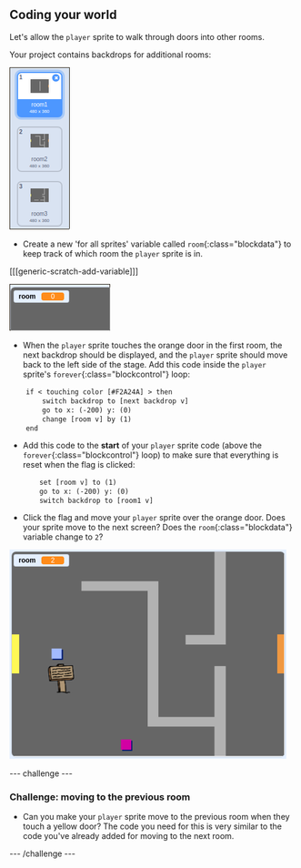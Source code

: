 ## Coding your world

Let's allow the `player` sprite to walk through doors into other rooms.

Your project contains backdrops for additional rooms:

![screenshot](images/world-backdrops.png)

+ Create a new 'for all sprites' variable called `room`{:class="blockdata"} to keep track of which room the `player` sprite is in.

[[[generic-scratch-add-variable]]]

![screenshot](images/world-room.png)

+ When the `player` sprite touches the orange door in the first room, the next backdrop should be displayed, and the `player` sprite should move back to the left side of the stage. Add this code inside the `player` sprite's `forever`{:class="blockcontrol"} loop:

```blocks
    if < touching color [#F2A24A] > then
        switch backdrop to [next backdrop v]
        go to x: (-200) y: (0)
        change [room v] by (1)
    end
```

+ Add this code to the **start** of your `player` sprite code (above the `forever`{:class="blockcontrol"} loop) to make sure that everything is reset when the flag is clicked:
    
    ```blocks
        set [room v] to (1)
        go to x: (-200) y: (0)
        switch backdrop to [room1 v]
    ```

+ Click the flag and move your `player` sprite over the orange door. Does your sprite move to the next screen? Does the `room`{:class="blockdata"} variable change to `2`?

![screenshot](images/world-room-test.png)

\--- challenge \---

### Challenge: moving to the previous room

+ Can you make your `player` sprite move to the previous room when they touch a yellow door? The code you need for this is very similar to the code you've already added for moving to the next room.

\--- /challenge \---